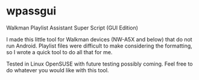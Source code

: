 # wpassgui
Walkman Playlist Assistant Super Script (GUI Edition)

I made this little tool for Walkman devices (NW-A5X and below) that do not run Android. Playlist files were difficult to make considering the formatting, so I wrote a quick tool to do all that for me.

Tested in Linux OpenSUSE with future testing possibly coming. Feel free to do whatever you would like with this tool.
